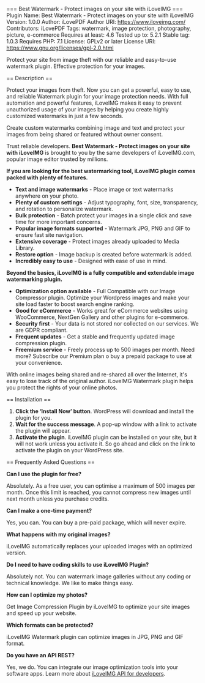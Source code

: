 === Best Watermark - Protect images on your site with iLoveIMG ===
Plugin Name: Best Watermark - Protect images on your site with iLoveIMG
Version: 1.0.0
Author: iLovePDF
Author URI: https://www.iloveimg.com/
Contributors: iLovePDF
Tags: watermark, image protection, photography, picture, e-commerce
Requires at least: 4.6
Tested up to: 5.2.1
Stable tag: 1.0.3
Requires PHP: 7.1
License: GPLv2 or later
License URI: https://www.gnu.org/licenses/gpl-2.0.html

Protect your site from image theft with our reliable and easy-to-use watermark plugin. Effective protection for your images.

== Description ==

Protect your images from theft. Now you can get a powerful, easy to use, and reliable Watermark plugin for your image protection needs. With full automation and powerful features, iLoveIMG makes it easy to prevent unauthorized usage of your images by helping you create highly customized watermarks in just a few seconds. 

Create custom watermarks combining image and text and protect your images from being shared or featured without owner consent.

Trust reliable developers. **Best Watermark - Protect images on your site with iLoveIMG** is brought to you by the same developers of iLoveIMG.com, popular image editor trusted by millions. 

**If you are looking for the best watermarking tool, iLoveIMG plugin comes packed with plenty of features.**

- **Text and image watermarks** - Place image or text watermarks anywhere on your photo.
- **Plenty of custom settings** - Adjust typography, font, size, transparency, and rotation to personalize watermark.
- **Bulk protection** - Batch protect your images in a single click and save time for more important concerns. 
- **Popular image formats supported** - Watermark JPG, PNG and GIF to ensure fast site navigation. 
- **Extensive coverage** - Protect images already uploaded to Media Library.
- **Restore option** - Image backup is created before watermark is added. 
- **Incredibly easy to use** - Designed with ease of use in mind.

**Beyond the basics, iLoveIMG is a fully compatible and extendable image watermarking plugin.**

- **Optimization option available** - Full Compatible with our Image Compressor plugin. Optimize your Wordpress images and make your site load faster to boost search engine ranking.
- **Good for eCommerce** - Works great for eCommerce websites using WooCommerce, NextGen Gallery and other plugins for e-commerce. 
- **Security first** - Your data is not stored nor collected on our services. We are GDPR compliant.
- **Frequent updates** - Get a stable and frequently updated image compression plugin.
- **Freemium service** - Freely process up to 500 images per month. Need more? Subscribe our Premium plan o buy a prepaid package to use at your convenience.

With online images being shared and re-shared all over the Internet, it's easy to lose track of the original author. iLoveIMG Watermark plugin helps you protect the rights of your online photos. 

== Installation ==

1. **Click the ‘Install Now’ button**. WordPress will download and install the plugin for you. 
2. **Wait for the success message**. A pop-up window with a link to activate the plugin will appear.
3. **Activate the plugin**. iLoveIMG plugin can be installed on your site, but it will not work unless you activate it. So go ahead and click on the link to activate the plugin on your WordPress site.

== Frequently Asked Questions ==

**Can I use the plugin for free?**

Absolutely. As a free user, you can optimise a maximum of 500 images per month. Once this limit is reached, you cannot compress new images until next month unless you purchase credits. 

**Can I make a one-time payment?**

Yes, you can. You can buy a pre-paid package, which will never expire.

**What happens with my original images?**

iLoveIMG automatically replaces your uploaded images with an optimized version.

**Do I need to have coding skills to use iLoveIMG Plugin?**

Absolutely not. You can watermark image galleries without any coding or technical knowledge. We like to make things easy.

**How can I optimize my photos?**

Get Image Compression Plugin by iLoveIMG to optimize your site images and speed up your website.  

**Which formats can be protected?**

iLoveIMG Watermark plugin can optimize images in JPG, PNG and GIF format. 

**Do you have an API REST?**

Yes, we do. You can integrate our image optimization tools into your software apps. Learn more about [iLoveIMG API for developers](https://developer.iloveimg.com).
